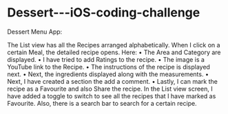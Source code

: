 # Dessert---iOS-coding-challenge

Dessert Menu App:

The List view has all the Recipes arranged alphabetically.
When I click on a certain Meal, the detailed recipe opens. Here:
•	The Area and Category are displayed.
•	I have tried to add Ratings to the recipe.
•	The image is a YouTube link to the Recipe.
•	The instructions of the recipe is displayed next.
•	Next, the ingredients displayed along with the measurements.
•	Next, I have created a section the add a comment.
•	Lastly, I can mark the recipe as a Favourite and also Share the recipe.
In the List view screen, I have added a toggle to switch to see all the recipes that I have marked as Favourite.
Also, there is a search bar to search for a certain recipe.
